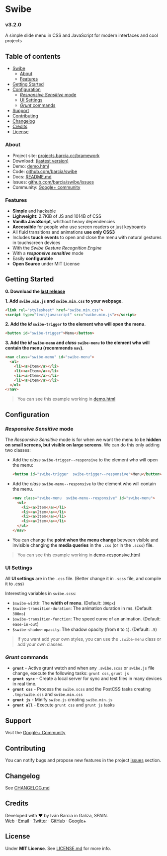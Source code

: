 # Swibe
### v3.2.0
A simple slide menu in CSS and JavaScript for modern interfaces and cool projects

## Table of contents
* [Swibe](#swibe)
  * [About](#about)
  * [Features](#features)
* [Getting Started](#getting-started)
* [Configuration](#configuration)
  * [*Responsive Sensitive* mode](#responsive-sensitive-mode)
  * [UI Settings](#ui-settings)
  * [*Grunt* commands](#grunt-commands)
* [Support](#support)
* [Contributing](#contributing)
* [Changelog](#changelog)
* [Credits](#credits)
* [License](#license)

### About
* Project site: [projects.barcia.cc/bramework](https://projects.barcia.cc/swibe)
* Download: [(lastest version)](https://github.com/barcia/swibe/releases/latest)
* Demo: [demo.html](https://cdn.rawgit.com/barcia/swibe/master/demo.html)
* Code: [github.com/barcia/swibe](https://github.com/barcia/swibe)
* Docs: [README.md](https://github.com/barcia/swibe/blob/master/README.md)
* Issues: [github.com/barcia/swibe/issues](https://github.com/barcia/swibe/issues)
* Community: [Google+ community](https://plus.google.com/communities/104938291205143609131/stream/8879dc2d-fed4-43a4-ba36-eca77af7d9db?hl=es-419)


### Features
* **Simple** and hackable
* **Lighweight**: 2.7KiB of JS and 1014B of CSS
* **Vanilla JavaScript**, whithout heavy dependencies
* **Accessible** for people who use screen readers or just keyboards
* All fluid transitions and animations **use only CSS3**
* Includes **touch events** to open and close the menu with natural gestures in touchscreen devices
* With the _Swibe Gesture Recognition Engine_
* With a ***responsive sensitive*** mode
* Easily **configurable**
* **Open Source** under MIT License


## Getting Started

**0. Download the [last release](https://github.com/barcia/swibe/releases/latest)**


**1. Add `swibe.min.js` and `swibe.min.css` to your webpage.**

```html
<link rel="stylesheet" href="swibe.min.css">
<script type="text/javascript" src="swibe.min.js"></script>
```


**2. Add the _id_ `swibe-trigger` to the element who will open the menu.**

```html
<button id="swibe-trigger">Menu</button>
```


**3. Add the _id_ `swibe-menu` and _class_ `swibe-menu` to the element who will contain the menu (recommends `nav`).**

```html
<nav class="swibe-menu" id="swibe-menu">
  <ul>
    <li><a>Item</a></li>
    <li><a>Item</a></li>
    <li><a>Item</a></li>
    <li><a>Item</a></li>
  </ul>
</nav>
```


> You can see this example working in [demo.html](https://github.com/barcia/swibe/blob/master/demo.html)


## Configuration


### *Responsive Sensitive* mode
The *Responsive Sensitive* mode is for when we want the menu to be **hidden on small screens, but visible on large screens**. We can do this only adding two classes:

* Add the _class_  `swibe-trigger--responsive` to the element who will open the menu:
  ```html
  <button id="swibe-trigger  swibe-trigger--responsive">Menu</button>
  ```

* Add the _class_ `swibe-menu--responsive` to the element who will contain the menu.

  ```html
  <nav class="swibe-menu  swibe-menu--responsive" id="swibe-menu">
    <ul>
      <li><a>Item</a></li>
      <li><a>Item</a></li>
      <li><a>Item</a></li>
      <li><a>Item</a></li>
    </ul>
  </nav>
  ```
  
* You can change the **point when the menu change** between visible and invisible changing the **media queries** in the `.css` (or in the `.scss`) file.

> You can see this example working in [demo-responsive.html](https://github.com/barcia/swibe/blob/master/demo-responsive.html)


### UI Settings
All **UI settings** are in the `.css` file. (Better change it in `.scss` file, and compile it to .css)

Interesting variables in `swibe.scss`:

* `$swibe-width`: The **width of menu**. (Default: `300px`)
* `$swibe-transition-duration`: The animation duration in ms. (Default: `300ms`)
* `$swibe-transition-function`: The speed curve of an animation. (Default: `ease-in-out`)
* `$swibe-shadow-opacity`: The shadow opacity (from `0` to `1`). (Default: `.5`)


> If you want add your own styles, you can use the `.swibe-menu` class or add your own classes.


### *Grunt* commands
* **`grunt`** - Active grunt watch and when any `.swibe.scss` or `swibe.js` file change, execute the following tasks: `grunt css`, `grunt js`
* **`grunt sync`** - Create a local server for sync and test files in many devices in real time.
* **`grunt css`** - Process the `swibe.scss` and the PostCSS tasks creating `.tmp/swibe.css` and `swibe.min.css`
* **`grunt js`** - Minify `swibe.js` creating `swibe.min.js`
* **`grunt all`** - Execute `grunt css` and `grunt js` tasks

## Support
Visit the [Google+ Community](https://plus.google.com/communities/104938291205143609131/stream/8879dc2d-fed4-43a4-ba36-eca77af7d9db?hl=es-419)

## Contributing
You can notify bugs and propose new features in the project [issues](https://github.com/barcia/swibe/issues) section.


## Changelog
See [CHANGELOG.md](https://github.com/barcia/swibe/blob/master/CHANGELOG.md)

## Credits
Developed with ❤ by Iván Barcia in Galiza, SPAIN.   
[Web](https://barcia.cc) · [Email](mailto:ivan@barcia.cc) · [Twitter](http://www.twitter.com/bartzia) · [GitHub](http://www.github.com/barcia) · [Google+](https://plus.google.com/+IvanBarcia)

## License
Under **MIT License**. See [LICENSE.md](https://github.com/barcia/THEPROJECT/blob/master/LICENSE.md) for more info.
